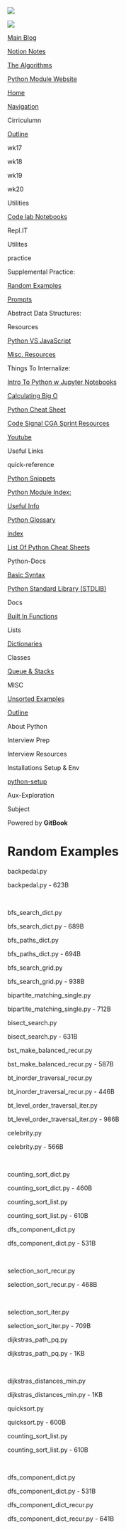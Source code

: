 <a href="../../index.html" class="link-a079aa82--primary-53a25e66--logoLink-10d08504"></a>

<img src="https://gblobscdn.gitbook.com/spaces%2F-Mij72ebV4OjqJvBacMy%2Favatar-rectangle-1630798188535.png?alt=media" class="image-67b14f24--logo-35ac2404--small-5fbe8ad7" />

<a href="../../index.html" class="link-a079aa82--primary-53a25e66--logoLink-10d08504"></a>

<img src="https://gblobscdn.gitbook.com/spaces%2F-Mij72ebV4OjqJvBacMy%2Favatar-rectangle-1630798188535.png?alt=media" class="image-67b14f24--logo-35ac2404--medium-5fbe8af6" />

<a href="https://bgoonz-blog.netlify.app/#gsc.tab=0" class="button-36063075--medium-6e2a217a--button-195c575e--linkButton-67c61496--links-282dde1f"><span class="text-4505230f--UIH400-4e41e82a--textContentFamily-49a318e1--text-8ee2c8b2"><span class="text-4505230f--UIH400-4e41e82a--textContentFamily-49a318e1">Main Blog</span></span></a>

<a href="https://www.notion.so/webdevhub42/Python-Data-Structures-Unit-1da9a5d55db844f4b62aff6fd2b4d1ce" class="button-36063075--medium-6e2a217a--button-195c575e--linkButton-67c61496--links-282dde1f"><span class="text-4505230f--UIH400-4e41e82a--textContentFamily-49a318e1--text-8ee2c8b2"><span class="text-4505230f--UIH400-4e41e82a--textContentFamily-49a318e1">Notion Notes</span></span></a>

<a href="https://bgoonz-branch-the-algos.vercel.app/" class="button-36063075--medium-6e2a217a--button-195c575e--linkButton-67c61496--links-282dde1f"><span class="text-4505230f--UIH400-4e41e82a--textContentFamily-49a318e1--text-8ee2c8b2"><span class="text-4505230f--UIH400-4e41e82a--textContentFamily-49a318e1">The Algorithms</span></span></a>

<a href="https://thealgorithms.netlify.app/#" class="button-36063075--medium-6e2a217a--button-195c575e--linkButton-67c61496--links-282dde1f"><span class="text-4505230f--UIH400-4e41e82a--textContentFamily-49a318e1--text-8ee2c8b2"><span class="text-4505230f--UIH400-4e41e82a--textContentFamily-49a318e1">Python Module Website</span></span></a>

<a href="../../index.html" class="navButton-94f2579c--navButtonClickable-161b88ca"><span class="text-4505230f--UIH300-2063425d--textContentFamily-49a318e1--navButtonLabel-14a4968f">Home</span></a>

<a href="../../navigation.html" class="navButton-94f2579c--navButtonClickable-161b88ca"><span class="text-4505230f--UIH300-2063425d--textContentFamily-49a318e1--navButtonLabel-14a4968f">Navigation</span></a>

<span class="text-4505230f--UIH300-2063425d--textContentFamily-49a318e1--navButtonLabel-14a4968f"><span class="text-4505230f--InfoH200-3a8a7a86--textContentFamily-49a318e1">Cirriculumn</span></span>

<a href="../../cirriculumn/untitled.html" class="navButton-94f2579c--navButtonClickable-161b88ca"><span class="text-4505230f--UIH300-2063425d--textContentFamily-49a318e1--navButtonLabel-14a4968f">Outline</span></a>

<span class="text-4505230f--UIH300-2063425d--textContentFamily-49a318e1--navButtonLabel-14a4968f">wk17</span>

<span class="text-4505230f--UIH300-2063425d--textContentFamily-49a318e1--navButtonLabel-14a4968f">wk18</span>

<span class="text-4505230f--UIH300-2063425d--textContentFamily-49a318e1--navButtonLabel-14a4968f">wk19</span>

<span class="text-4505230f--UIH300-2063425d--textContentFamily-49a318e1--navButtonLabel-14a4968f">wk20</span>

<span class="text-4505230f--UIH300-2063425d--textContentFamily-49a318e1--navButtonLabel-14a4968f"><span class="text-4505230f--InfoH200-3a8a7a86--textContentFamily-49a318e1">Utilities</span></span>

<a href="../../utilities/code-lab-notebooks.html" class="navButton-94f2579c--navButtonClickable-161b88ca"><span class="text-4505230f--UIH300-2063425d--textContentFamily-49a318e1--navButtonLabel-14a4968f">Code lab Notebooks</span></a>

<span class="text-4505230f--UIH300-2063425d--textContentFamily-49a318e1--navButtonLabel-14a4968f">Repl.IT</span>

<span class="text-4505230f--UIH300-2063425d--textContentFamily-49a318e1--navButtonLabel-14a4968f">Utilites</span>

<span class="text-4505230f--UIH300-2063425d--textContentFamily-49a318e1--navButtonLabel-14a4968f"><span class="text-4505230f--InfoH200-3a8a7a86--textContentFamily-49a318e1">practice</span></span>

<span class="text-4505230f--UIH300-2063425d--textContentFamily-49a318e1--navButtonLabel-14a4968f">Supplemental Practice:</span>

<a href="random-examples.html" class="navButton-94f2579c--pageItemWithChildrenNested-2c5d8183--navButtonClickable-161b88ca--navButtonOpened-6a88552e"><span class="text-4505230f--UIH300-2063425d--textContentFamily-49a318e1--navButtonLabel-14a4968f">Random Examples</span></a>

<a href="prompts.html" class="navButton-94f2579c--pageItemWithChildrenNested-2c5d8183--navButtonClickable-161b88ca"><span class="text-4505230f--UIH300-2063425d--textContentFamily-49a318e1--navButtonLabel-14a4968f">Prompts</span></a>

<span class="text-4505230f--UIH300-2063425d--textContentFamily-49a318e1--navButtonLabel-14a4968f">Abstract Data Structures:</span>

<span class="text-4505230f--UIH300-2063425d--textContentFamily-49a318e1--navButtonLabel-14a4968f"><span class="text-4505230f--InfoH200-3a8a7a86--textContentFamily-49a318e1">Resources</span></span>

<a href="../../resources/python-vs-javascript.html" class="navButton-94f2579c--navButtonClickable-161b88ca"><span class="text-4505230f--UIH300-2063425d--textContentFamily-49a318e1--navButtonLabel-14a4968f">Python VS JavaScript</span></a>

<a href="../../resources/untitled-1.html" class="navButton-94f2579c--navButtonClickable-161b88ca"><span class="text-4505230f--UIH300-2063425d--textContentFamily-49a318e1--navButtonLabel-14a4968f">Misc. Resources</span></a>

<span class="text-4505230f--UIH300-2063425d--textContentFamily-49a318e1--navButtonLabel-14a4968f">Things To Internalize:</span>

<a href="../../resources/intro-to-python-w-jupyter-notebooks.html" class="navButton-94f2579c--navButtonClickable-161b88ca"><span class="text-4505230f--UIH300-2063425d--textContentFamily-49a318e1--navButtonLabel-14a4968f">Intro To Python w Jupyter Notebooks</span></a>

<a href="../../resources/calculating-big-o.html" class="navButton-94f2579c--navButtonClickable-161b88ca"><span class="text-4505230f--UIH300-2063425d--textContentFamily-49a318e1--navButtonLabel-14a4968f">Calculating Big O</span></a>

<a href="../../resources/python-cheat-sheet.html" class="navButton-94f2579c--navButtonClickable-161b88ca"><span class="text-4505230f--UIH300-2063425d--textContentFamily-49a318e1--navButtonLabel-14a4968f">Python Cheat Sheet</span></a>

<a href="../../resources/code-signal-cga-sprint-resources.html" class="navButton-94f2579c--navButtonClickable-161b88ca"><span class="text-4505230f--UIH300-2063425d--textContentFamily-49a318e1--navButtonLabel-14a4968f">Code Signal CGA Sprint Resources</span></a>

<a href="../../resources/youtube.html" class="navButton-94f2579c--navButtonClickable-161b88ca"><span class="text-4505230f--UIH300-2063425d--textContentFamily-49a318e1--navButtonLabel-14a4968f">Youtube</span></a>

<span class="text-4505230f--UIH300-2063425d--textContentFamily-49a318e1--navButtonLabel-14a4968f">Useful Links</span>

<span class="text-4505230f--UIH300-2063425d--textContentFamily-49a318e1--navButtonLabel-14a4968f"><span class="text-4505230f--InfoH200-3a8a7a86--textContentFamily-49a318e1">quick-reference</span></span>

<a href="../../misc/untitled/python-snippets.html" class="navButton-94f2579c--navButtonClickable-161b88ca"><span class="text-4505230f--UIH300-2063425d--textContentFamily-49a318e1--navButtonLabel-14a4968f">Python Snippets</span></a>

<a href="../../quick-reference/python-module-index.html" class="navButton-94f2579c--navButtonClickable-161b88ca"><span class="text-4505230f--UIH300-2063425d--textContentFamily-49a318e1--navButtonLabel-14a4968f">Python Module Index:</span></a>

<a href="../../quick-reference/untitled.html" class="navButton-94f2579c--navButtonClickable-161b88ca"><span class="text-4505230f--UIH300-2063425d--textContentFamily-49a318e1--navButtonLabel-14a4968f">Useful Info</span></a>

<a href="../../quick-reference/python-glossary.html" class="navButton-94f2579c--navButtonClickable-161b88ca"><span class="text-4505230f--UIH300-2063425d--textContentFamily-49a318e1--navButtonLabel-14a4968f">Python Glossary</span></a>

<a href="../../quick-reference/untitled-1.html" class="navButton-94f2579c--navButtonClickable-161b88ca"><span class="text-4505230f--UIH300-2063425d--textContentFamily-49a318e1--navButtonLabel-14a4968f">index</span></a>

<a href="../../bash-commands.html" class="navButton-94f2579c--navButtonClickable-161b88ca"><span class="text-4505230f--UIH300-2063425d--textContentFamily-49a318e1--navButtonLabel-14a4968f">List Of Python Cheat Sheets</span></a>

<span class="text-4505230f--UIH300-2063425d--textContentFamily-49a318e1--navButtonLabel-14a4968f"><span class="text-4505230f--InfoH200-3a8a7a86--textContentFamily-49a318e1">Python-Docs</span></span>

<a href="../../stdlib/basic-syntax.html" class="navButton-94f2579c--navButtonClickable-161b88ca"><span class="text-4505230f--UIH300-2063425d--textContentFamily-49a318e1--navButtonLabel-14a4968f">Basic Syntax</span></a>

<a href="../../stdlib/python-standard-library-stdlib.html" class="navButton-94f2579c--navButtonClickable-161b88ca"><span class="text-4505230f--UIH300-2063425d--textContentFamily-49a318e1--navButtonLabel-14a4968f">Python Standard Library (STDLIB)</span></a>

<span class="text-4505230f--UIH300-2063425d--textContentFamily-49a318e1--navButtonLabel-14a4968f">Docs</span>

<a href="../../stdlib/built-in-functions.html" class="navButton-94f2579c--navButtonClickable-161b88ca"><span class="text-4505230f--UIH300-2063425d--textContentFamily-49a318e1--navButtonLabel-14a4968f">Built In Functions</span></a>

<span class="text-4505230f--UIH300-2063425d--textContentFamily-49a318e1--navButtonLabel-14a4968f">Lists</span>

<a href="../../stdlib/dictionaries.html" class="navButton-94f2579c--navButtonClickable-161b88ca"><span class="text-4505230f--UIH300-2063425d--textContentFamily-49a318e1--navButtonLabel-14a4968f">Dictionaries</span></a>

<span class="text-4505230f--UIH300-2063425d--textContentFamily-49a318e1--navButtonLabel-14a4968f">Classes</span>

<a href="../../stdlib/queue-and-stacks.html" class="navButton-94f2579c--navButtonClickable-161b88ca"><span class="text-4505230f--UIH300-2063425d--textContentFamily-49a318e1--navButtonLabel-14a4968f">Queue &amp; Stacks</span></a>

<span class="text-4505230f--UIH300-2063425d--textContentFamily-49a318e1--navButtonLabel-14a4968f"><span class="text-4505230f--InfoH200-3a8a7a86--textContentFamily-49a318e1">MISC</span></span>

<a href="../../interview-prep/interview-resources/unsorted-examples.html" class="navButton-94f2579c--navButtonClickable-161b88ca"><span class="text-4505230f--UIH300-2063425d--textContentFamily-49a318e1--navButtonLabel-14a4968f">Unsorted Examples</span></a>

<a href="../../misc/outline.html" class="navButton-94f2579c--navButtonClickable-161b88ca"><span class="text-4505230f--UIH300-2063425d--textContentFamily-49a318e1--navButtonLabel-14a4968f">Outline</span></a>

<span class="text-4505230f--UIH300-2063425d--textContentFamily-49a318e1--navButtonLabel-14a4968f">About Python</span>

<span class="text-4505230f--UIH300-2063425d--textContentFamily-49a318e1--navButtonLabel-14a4968f"><span class="text-4505230f--InfoH200-3a8a7a86--textContentFamily-49a318e1">Interview Prep</span></span>

<span class="text-4505230f--UIH300-2063425d--textContentFamily-49a318e1--navButtonLabel-14a4968f">Interview Resources</span>

<span class="text-4505230f--UIH300-2063425d--textContentFamily-49a318e1--navButtonLabel-14a4968f"><span class="text-4505230f--InfoH200-3a8a7a86--textContentFamily-49a318e1">Installations Setup & Env</span></span>

<a href="../../installations-setup-and-env/untitled.html" class="navButton-94f2579c--navButtonClickable-161b88ca"><span class="text-4505230f--UIH300-2063425d--textContentFamily-49a318e1--navButtonLabel-14a4968f">python-setup</span></a>

<span class="text-4505230f--UIH300-2063425d--textContentFamily-49a318e1--navButtonLabel-14a4968f"><span class="text-4505230f--InfoH200-3a8a7a86--textContentFamily-49a318e1">Aux-Exploration</span></span>

<span class="text-4505230f--UIH300-2063425d--textContentFamily-49a318e1--navButtonLabel-14a4968f">Subject</span>

<a href="https://www.gitbook.com/?utm_source=content&amp;utm_medium=trademark&amp;utm_campaign=bgoonz42" class="reset-3c756112--trademark-a8da4b94"></a>

<span class="text-4505230f--TextH200-a3425406--textUIFamily-5ebd8e40">Powered by **GitBook**</span>

<span class="text-4505230f--DisplayH900-bfb998fa--textContentFamily-49a318e1">Random Examples</span>
====================================================================================================

<span class="text-4505230f--UIH300-2063425d--textUIFamily-5ebd8e40--text-8ee2c8b2"></span>

<a href="https://firebasestorage.googleapis.com/v0/b/gitbook-28427.appspot.com/o/assets%2F-Mij72ebV4OjqJvBacMy%2F-Mj41LbPING_Cx7empuV%2F-Mj41lqDd9OTb7A_UZhm%2Fbackpedal.py?alt=media&amp;token=e71ecd9e-feb3-4583-a9f8-65d0cbcd8abe" class="reset-3c756112--card-6570f064--whiteCard-fff091a4--S400Vertical-a18add7e"></a>

<span class="text-4505230f--UIH400-4e41e82a--textContentFamily-49a318e1">backpedal.py</span>

<span class="text-4505230f--TextH200-a3425406--textContentFamily-49a318e1">backpedal.py - 623B</span>

<span class="text-4505230f--TextH400-3033861f--textContentFamily-49a318e1"><span data-key="5463d32fbacf4b3fafb6d79c73ab6b2c"><span data-offset-key="5463d32fbacf4b3fafb6d79c73ab6b2c:0"><span data-slate-zero-width="n">​</span></span></span></span>

<a href="https://firebasestorage.googleapis.com/v0/b/gitbook-28427.appspot.com/o/assets%2F-Mij72ebV4OjqJvBacMy%2F-Mj41LbPING_Cx7empuV%2F-Mj41pTzQU9UKLn5uqD_%2Fbfs_search_dict.py?alt=media&amp;token=0056b21f-703d-4038-9bd5-6259c64ffa18" class="reset-3c756112--card-6570f064--whiteCard-fff091a4--S400Vertical-a18add7e"></a>

<span class="text-4505230f--UIH400-4e41e82a--textContentFamily-49a318e1">bfs\_search\_dict.py</span>

<span class="text-4505230f--TextH200-a3425406--textContentFamily-49a318e1">bfs\_search\_dict.py - 689B</span>

<a href="https://firebasestorage.googleapis.com/v0/b/gitbook-28427.appspot.com/o/assets%2F-Mij72ebV4OjqJvBacMy%2F-Mj41LbPING_Cx7empuV%2F-Mj41tWa3zL390sIrD_q%2Fbfs_paths_dict.py?alt=media&amp;token=ed6060b5-102a-4d06-906f-7ca0eaa786bd" class="reset-3c756112--card-6570f064--whiteCard-fff091a4--S400Vertical-a18add7e"></a>

<span class="text-4505230f--UIH400-4e41e82a--textContentFamily-49a318e1">bfs\_paths\_dict.py</span>

<span class="text-4505230f--TextH200-a3425406--textContentFamily-49a318e1">bfs\_paths\_dict.py - 694B</span>

<a href="https://firebasestorage.googleapis.com/v0/b/gitbook-28427.appspot.com/o/assets%2F-Mij72ebV4OjqJvBacMy%2F-Mj41LbPING_Cx7empuV%2F-Mj41zLjxpUgMM_IxXau%2Fbfs_search_grid.py?alt=media&amp;token=996126ac-4a2c-466d-8cbd-fcab71f48395" class="reset-3c756112--card-6570f064--whiteCard-fff091a4--S400Vertical-a18add7e"></a>

<span class="text-4505230f--UIH400-4e41e82a--textContentFamily-49a318e1">bfs\_search\_grid.py</span>

<span class="text-4505230f--TextH200-a3425406--textContentFamily-49a318e1">bfs\_search\_grid.py - 938B</span>

<a href="https://firebasestorage.googleapis.com/v0/b/gitbook-28427.appspot.com/o/assets%2F-Mij72ebV4OjqJvBacMy%2F-Mj41LbPING_Cx7empuV%2F-Mj423-Pygx1L4hSM8Ta%2Fbipartite_matching_single.py?alt=media&amp;token=f6e7c481-e0f5-434d-aa53-054d5d636f73" class="reset-3c756112--card-6570f064--whiteCard-fff091a4--S400Vertical-a18add7e"></a>

<span class="text-4505230f--UIH400-4e41e82a--textContentFamily-49a318e1">bipartite\_matching\_single.py</span>

<span class="text-4505230f--TextH200-a3425406--textContentFamily-49a318e1">bipartite\_matching\_single.py - 712B</span>

<a href="https://firebasestorage.googleapis.com/v0/b/gitbook-28427.appspot.com/o/assets%2F-Mij72ebV4OjqJvBacMy%2F-Mj41LbPING_Cx7empuV%2F-Mj424ZDNNFP-ZpfY41k%2Fbisect_search.py?alt=media&amp;token=9f1c7e6d-f5f3-413a-b893-022d4914d61c" class="reset-3c756112--card-6570f064--whiteCard-fff091a4--S400Vertical-a18add7e"></a>

<span class="text-4505230f--UIH400-4e41e82a--textContentFamily-49a318e1">bisect\_search.py</span>

<span class="text-4505230f--TextH200-a3425406--textContentFamily-49a318e1">bisect\_search.py - 631B</span>

<a href="https://firebasestorage.googleapis.com/v0/b/gitbook-28427.appspot.com/o/assets%2F-Mij72ebV4OjqJvBacMy%2F-Mj41LbPING_Cx7empuV%2F-Mj428Fz0yB9DjZy8uAo%2Fbst_make_balanced_recur.py?alt=media&amp;token=bbd975aa-6c5b-4ed1-b4ce-91d77b5de456" class="reset-3c756112--card-6570f064--whiteCard-fff091a4--S400Vertical-a18add7e"></a>

<span class="text-4505230f--UIH400-4e41e82a--textContentFamily-49a318e1">bst\_make\_balanced\_recur.py</span>

<span class="text-4505230f--TextH200-a3425406--textContentFamily-49a318e1">bst\_make\_balanced\_recur.py - 587B</span>

<a href="https://firebasestorage.googleapis.com/v0/b/gitbook-28427.appspot.com/o/assets%2F-Mij72ebV4OjqJvBacMy%2F-Mj41LbPING_Cx7empuV%2F-Mj429sHi_LDDD0o4iGi%2Fbt_inorder_traversal_recur.py?alt=media&amp;token=098bdbb7-5b59-4a63-b07b-15c839dae16f" class="reset-3c756112--card-6570f064--whiteCard-fff091a4--S400Vertical-a18add7e"></a>

<span class="text-4505230f--UIH400-4e41e82a--textContentFamily-49a318e1">bt\_inorder\_traversal\_recur.py</span>

<span class="text-4505230f--TextH200-a3425406--textContentFamily-49a318e1">bt\_inorder\_traversal\_recur.py - 446B</span>

<a href="https://firebasestorage.googleapis.com/v0/b/gitbook-28427.appspot.com/o/assets%2F-Mij72ebV4OjqJvBacMy%2F-Mj41LbPING_Cx7empuV%2F-Mj42AyFewX37-qaU_5w%2Fbt_level_order_traversal_iter.py?alt=media&amp;token=8b42cee1-c328-4563-8f82-825bca650d13" class="reset-3c756112--card-6570f064--whiteCard-fff091a4--S400Vertical-a18add7e"></a>

<span class="text-4505230f--UIH400-4e41e82a--textContentFamily-49a318e1">bt\_level\_order\_traversal\_iter.py</span>

<span class="text-4505230f--TextH200-a3425406--textContentFamily-49a318e1">bt\_level\_order\_traversal\_iter.py - 986B</span>

<a href="https://firebasestorage.googleapis.com/v0/b/gitbook-28427.appspot.com/o/assets%2F-Mij72ebV4OjqJvBacMy%2F-Mj41LbPING_Cx7empuV%2F-Mj42EJxcWLaB30IMKUd%2Fcelebrity.py?alt=media&amp;token=e8615043-4ca9-43b8-b91e-37488a99a686" class="reset-3c756112--card-6570f064--whiteCard-fff091a4--S400Vertical-a18add7e"></a>

<span class="text-4505230f--UIH400-4e41e82a--textContentFamily-49a318e1">celebrity.py</span>

<span class="text-4505230f--TextH200-a3425406--textContentFamily-49a318e1">celebrity.py - 566B</span>

<span class="text-4505230f--TextH400-3033861f--textContentFamily-49a318e1"><span data-key="0cf9a0a858844f2eaf890204f165c98e"><span data-offset-key="0cf9a0a858844f2eaf890204f165c98e:0"><span data-slate-zero-width="n">​</span></span></span></span>

<a href="https://firebasestorage.googleapis.com/v0/b/gitbook-28427.appspot.com/o/assets%2F-Mij72ebV4OjqJvBacMy%2F-Mj41LbPING_Cx7empuV%2F-Mj42FB1gEVPROpQ5OZC%2Fcounting_sort_dict.py?alt=media&amp;token=71951ab1-f7e1-4395-9a35-b3adeca63864" class="reset-3c756112--card-6570f064--whiteCard-fff091a4--S400Vertical-a18add7e"></a>

<span class="text-4505230f--UIH400-4e41e82a--textContentFamily-49a318e1">counting\_sort\_dict.py</span>

<span class="text-4505230f--TextH200-a3425406--textContentFamily-49a318e1">counting\_sort\_dict.py - 460B</span>

<a href="https://firebasestorage.googleapis.com/v0/b/gitbook-28427.appspot.com/o/assets%2F-Mij72ebV4OjqJvBacMy%2F-Mj41LbPING_Cx7empuV%2F-Mj42GMvUR8CZ3LtB8OK%2Fcounting_sort_list.py?alt=media&amp;token=ee448e03-12c0-4bc4-9ea5-a1ff26230ada" class="reset-3c756112--card-6570f064--whiteCard-fff091a4--S400Vertical-a18add7e"></a>

<span class="text-4505230f--UIH400-4e41e82a--textContentFamily-49a318e1">counting\_sort\_list.py</span>

<span class="text-4505230f--TextH200-a3425406--textContentFamily-49a318e1">counting\_sort\_list.py - 610B</span>

<a href="https://firebasestorage.googleapis.com/v0/b/gitbook-28427.appspot.com/o/assets%2F-Mij72ebV4OjqJvBacMy%2F-Mj41LbPING_Cx7empuV%2F-Mj42HVLO7elqAZohz74%2Fdfs_component_dict.py?alt=media&amp;token=cef4900c-8980-4090-b8e6-009674b75e3a" class="reset-3c756112--card-6570f064--whiteCard-fff091a4--S400Vertical-a18add7e"></a>

<span class="text-4505230f--UIH400-4e41e82a--textContentFamily-49a318e1">dfs\_component\_dict.py</span>

<span class="text-4505230f--TextH200-a3425406--textContentFamily-49a318e1">dfs\_component\_dict.py - 531B</span>

<span class="text-4505230f--TextH400-3033861f--textContentFamily-49a318e1"><span data-key="edb48c74f13d4992b657a1865045ca9d"><span data-offset-key="edb48c74f13d4992b657a1865045ca9d:0"><span data-slate-zero-width="n">​</span></span></span></span>

<a href="https://firebasestorage.googleapis.com/v0/b/gitbook-28427.appspot.com/o/assets%2F-Mij72ebV4OjqJvBacMy%2F-Mj41LbPING_Cx7empuV%2F-Mj42Mg144KluIJreEP4%2Fselection_sort_recur.py?alt=media&amp;token=9e86e59e-3497-41bf-9cac-85b54714e424" class="reset-3c756112--card-6570f064--whiteCard-fff091a4--S400Vertical-a18add7e"></a>

<span class="text-4505230f--UIH400-4e41e82a--textContentFamily-49a318e1">selection\_sort\_recur.py</span>

<span class="text-4505230f--TextH200-a3425406--textContentFamily-49a318e1">selection\_sort\_recur.py - 468B</span>

<span class="text-4505230f--TextH400-3033861f--textContentFamily-49a318e1"><span data-key="1e95520012cf480c8aa1a623af996240"><span data-offset-key="1e95520012cf480c8aa1a623af996240:0"><span data-slate-zero-width="n">​</span></span></span></span>

<a href="https://firebasestorage.googleapis.com/v0/b/gitbook-28427.appspot.com/o/assets%2F-Mij72ebV4OjqJvBacMy%2F-Mj41LbPING_Cx7empuV%2F-Mj42LTdkTfFo_JfpZfz%2Fselection_sort_iter.py?alt=media&amp;token=908d43a9-ddaa-44bb-9312-664c934cbf2e" class="reset-3c756112--card-6570f064--whiteCard-fff091a4--S400Vertical-a18add7e"></a>

<span class="text-4505230f--UIH400-4e41e82a--textContentFamily-49a318e1">selection\_sort\_iter.py</span>

<span class="text-4505230f--TextH200-a3425406--textContentFamily-49a318e1">selection\_sort\_iter.py - 709B</span>

<a href="https://firebasestorage.googleapis.com/v0/b/gitbook-28427.appspot.com/o/assets%2F-Mij72ebV4OjqJvBacMy%2F-Mj41LbPING_Cx7empuV%2F-Mj42QpGHLzqjlaR5sY4%2Fdijkstras_path_pq.py?alt=media&amp;token=6b5dc80b-45f3-464b-9435-06d2afd8f418" class="reset-3c756112--card-6570f064--whiteCard-fff091a4--S400Vertical-a18add7e"></a>

<span class="text-4505230f--UIH400-4e41e82a--textContentFamily-49a318e1">dijkstras\_path\_pq.py</span>

<span class="text-4505230f--TextH200-a3425406--textContentFamily-49a318e1">dijkstras\_path\_pq.py - 1KB</span>

<span class="text-4505230f--TextH400-3033861f--textContentFamily-49a318e1"><span data-key="04823cd143234220b73e7b503bfe9e3c"><span data-offset-key="04823cd143234220b73e7b503bfe9e3c:0"><span data-slate-zero-width="n">​</span></span></span></span>

<a href="https://firebasestorage.googleapis.com/v0/b/gitbook-28427.appspot.com/o/assets%2F-Mij72ebV4OjqJvBacMy%2F-Mj41LbPING_Cx7empuV%2F-Mj42RwOb4Z9rHnyGjLJ%2Fdijkstras_distances_min.py?alt=media&amp;token=6e7aba0e-1c74-4983-8771-dd7708ca2ab9" class="reset-3c756112--card-6570f064--whiteCard-fff091a4--S400Vertical-a18add7e"></a>

<span class="text-4505230f--UIH400-4e41e82a--textContentFamily-49a318e1">dijkstras\_distances\_min.py</span>

<span class="text-4505230f--TextH200-a3425406--textContentFamily-49a318e1">dijkstras\_distances\_min.py - 1KB</span>

<a href="https://firebasestorage.googleapis.com/v0/b/gitbook-28427.appspot.com/o/assets%2F-Mij72ebV4OjqJvBacMy%2F-Mj41LbPING_Cx7empuV%2F-Mj42PPle2aC0mluXVM0%2Fquicksort.py?alt=media&amp;token=cb4b8b7d-7b35-41a4-a586-4bdded9e2f74" class="reset-3c756112--card-6570f064--whiteCard-fff091a4--S400Vertical-a18add7e"></a>

<span class="text-4505230f--UIH400-4e41e82a--textContentFamily-49a318e1">quicksort.py</span>

<span class="text-4505230f--TextH200-a3425406--textContentFamily-49a318e1">quicksort.py - 600B</span>

<a href="https://firebasestorage.googleapis.com/v0/b/gitbook-28427.appspot.com/o/assets%2F-Mij72ebV4OjqJvBacMy%2F-Mj41LbPING_Cx7empuV%2F-Mj42VPWBTswpBXtIOO9%2Fcounting_sort_list.py?alt=media&amp;token=8671c6a9-9ca7-4571-abb0-01e54da1d0de" class="reset-3c756112--card-6570f064--whiteCard-fff091a4--S400Vertical-a18add7e"></a>

<span class="text-4505230f--UIH400-4e41e82a--textContentFamily-49a318e1">counting\_sort\_list.py</span>

<span class="text-4505230f--TextH200-a3425406--textContentFamily-49a318e1">counting\_sort\_list.py - 610B</span>

<span class="text-4505230f--TextH400-3033861f--textContentFamily-49a318e1"><span data-key="f1a382d4174a4aca935d34123fa4dce7"><span data-offset-key="f1a382d4174a4aca935d34123fa4dce7:0"><span data-slate-zero-width="n">​</span></span></span></span>

<a href="https://firebasestorage.googleapis.com/v0/b/gitbook-28427.appspot.com/o/assets%2F-Mij72ebV4OjqJvBacMy%2F-Mj41LbPING_Cx7empuV%2F-Mj42WntLfq0BZKUvdm0%2Fdfs_component_dict.py?alt=media&amp;token=bbef19c6-3c92-499a-9654-75f0d8c0c7e3" class="reset-3c756112--card-6570f064--whiteCard-fff091a4--S400Vertical-a18add7e"></a>

<span class="text-4505230f--UIH400-4e41e82a--textContentFamily-49a318e1">dfs\_component\_dict.py</span>

<span class="text-4505230f--TextH200-a3425406--textContentFamily-49a318e1">dfs\_component\_dict.py - 531B</span>

<a href="https://firebasestorage.googleapis.com/v0/b/gitbook-28427.appspot.com/o/assets%2F-Mij72ebV4OjqJvBacMy%2F-Mj41LbPING_Cx7empuV%2F-Mj42XhuKbVn8ez6X897%2Fdfs_component_dict_recur.py?alt=media&amp;token=38ca48fa-f454-4a50-8d37-507af4721d4e" class="reset-3c756112--card-6570f064--whiteCard-fff091a4--S400Vertical-a18add7e"></a>

<span class="text-4505230f--UIH400-4e41e82a--textContentFamily-49a318e1">dfs\_component\_dict\_recur.py</span>

<span class="text-4505230f--TextH200-a3425406--textContentFamily-49a318e1">dfs\_component\_dict\_recur.py - 641B</span>

<span class="text-4505230f--TextH400-3033861f--textContentFamily-49a318e1"><span data-key="d0877e2eb201448b9556b2f316bbf618"><span data-offset-key="d0877e2eb201448b9556b2f316bbf618:0"><span data-slate-zero-width="n">​</span></span></span></span>

<span class="text-4505230f--TextH400-3033861f--textContentFamily-49a318e1"><span data-key="d0c0ab6bfeb9459ea1493e9c17c78d60"><span data-offset-key="d0c0ab6bfeb9459ea1493e9c17c78d60:0"><span data-slate-zero-width="n">​</span></span></span></span>

<span class="text-4505230f--TextH400-3033861f--textContentFamily-49a318e1"><span data-key="8807501790194036bdd43fe2037a8723"><span data-offset-key="8807501790194036bdd43fe2037a8723:0"><span data-slate-zero-width="n">​</span></span></span></span>

<span class="text-4505230f--TextH400-3033861f--textContentFamily-49a318e1"><span data-key="877f2ea59f0a47aa97c2480726d47b53"><span data-offset-key="877f2ea59f0a47aa97c2480726d47b53:0"><span data-slate-zero-width="n">​</span></span></span></span>

<span class="text-4505230f--TextH400-3033861f--textContentFamily-49a318e1"><span data-key="eac3c1496c004d5cabe1b86464228f15"><span data-offset-key="eac3c1496c004d5cabe1b86464228f15:0"><span data-slate-zero-width="n">​</span></span></span></span>

<span class="text-4505230f--TextH400-3033861f--textContentFamily-49a318e1"><span data-key="3b111371389e4379a8cec39d8364d235"><span data-offset-key="3b111371389e4379a8cec39d8364d235:0"><span data-slate-zero-width="n">​</span></span></span></span>

<span class="text-4505230f--TextH400-3033861f--textContentFamily-49a318e1"><span data-key="775d7ec7035f4646b057c10cdadda1be"><span data-offset-key="775d7ec7035f4646b057c10cdadda1be:0"><span data-slate-zero-width="n">​</span></span></span></span>

<span class="text-4505230f--TextH400-3033861f--textContentFamily-49a318e1"><span data-key="f31b9e4766f44462b618183c27b3ebe4"><span data-offset-key="f31b9e4766f44462b618183c27b3ebe4:0"><span data-slate-zero-width="n">​</span></span></span></span>

<span class="text-4505230f--TextH400-3033861f--textContentFamily-49a318e1"><span data-key="33bcc246a9134c98bc39550fd65174bf"><span data-offset-key="33bcc246a9134c98bc39550fd65174bf:0"><span data-slate-zero-width="n">​</span></span></span></span>

<span class="text-4505230f--TextH400-3033861f--textContentFamily-49a318e1"><span data-key="a60e28e4b25a456ba12f05edf50eb4c8"><span data-offset-key="a60e28e4b25a456ba12f05edf50eb4c8:0"><span data-slate-zero-width="n">​</span></span></span></span>

<span class="text-4505230f--TextH400-3033861f--textContentFamily-49a318e1"><span data-key="3a703609e7e14c28beb80bf31f326dd9"><span data-offset-key="3a703609e7e14c28beb80bf31f326dd9:0"><span data-slate-zero-width="n">​</span></span></span></span>

<span class="text-4505230f--TextH400-3033861f--textContentFamily-49a318e1"><span data-key="a6d5d58eb910413ab7ddbef8e29428ec"><span data-offset-key="a6d5d58eb910413ab7ddbef8e29428ec:0"><span data-slate-zero-width="n">​</span></span></span></span>

<span class="text-4505230f--TextH400-3033861f--textContentFamily-49a318e1"><span data-key="9fa87302c33d4a02be6d97e06bfd035a"><span data-offset-key="9fa87302c33d4a02be6d97e06bfd035a:0"><span data-slate-zero-width="n">​</span></span></span></span>

<span class="text-4505230f--TextH400-3033861f--textContentFamily-49a318e1"><span data-key="cb2a50f9d36b4ee78c6d1eb3c954e7be"><span data-offset-key="cb2a50f9d36b4ee78c6d1eb3c954e7be:0"><span data-slate-zero-width="n">​</span></span></span></span>

<span class="text-4505230f--TextH400-3033861f--textContentFamily-49a318e1"><span data-key="6d38556af3cb4c06a823088a4ee62a59"><span data-offset-key="6d38556af3cb4c06a823088a4ee62a59:0"><span data-slate-zero-width="n">​</span></span></span></span>

<span class="text-4505230f--TextH400-3033861f--textContentFamily-49a318e1"><span data-key="82838595688b45839c216203a25d9732"><span data-offset-key="82838595688b45839c216203a25d9732:0"><span data-slate-zero-width="n">​</span></span></span></span>

<span class="text-4505230f--TextH400-3033861f--textContentFamily-49a318e1"><span data-key="33c8a3f42b9340bdbe8bf1da24a3640c"><span data-offset-key="33c8a3f42b9340bdbe8bf1da24a3640c:0"><span data-slate-zero-width="n">​</span></span></span></span>

<span class="text-4505230f--TextH400-3033861f--textContentFamily-49a318e1"><span data-key="4805b98fcc6946c59f4e30bc0ba4fe5c"><span data-offset-key="4805b98fcc6946c59f4e30bc0ba4fe5c:0"><span data-slate-zero-width="n">​</span></span></span></span>

<span class="text-4505230f--TextH400-3033861f--textContentFamily-49a318e1"><span data-key="8f0ee52a4edf49fe800de4cc143f9e4e"><span data-offset-key="8f0ee52a4edf49fe800de4cc143f9e4e:0"><span data-slate-zero-width="n">​</span></span></span></span>

<span class="text-4505230f--TextH400-3033861f--textContentFamily-49a318e1"><span data-key="3f45a3872a894a3ca831bd39113bfff1"><span data-offset-key="3f45a3872a894a3ca831bd39113bfff1:0"><span data-slate-zero-width="n">​</span></span></span></span>

<span class="text-4505230f--TextH400-3033861f--textContentFamily-49a318e1"><span data-key="7a4071393d0944b7b33b0f94d80d5d41"><span data-offset-key="7a4071393d0944b7b33b0f94d80d5d41:0"><span data-slate-zero-width="n">​</span></span></span></span>

<span class="text-4505230f--TextH400-3033861f--textContentFamily-49a318e1"><span data-key="e3ad44494be743318f8c42fcbbd9d950"><span data-offset-key="e3ad44494be743318f8c42fcbbd9d950:0"><span data-slate-zero-width="n">​</span></span></span></span>

<span class="text-4505230f--TextH400-3033861f--textContentFamily-49a318e1"><span data-key="abec5a1fdfd540bca32151ea9be4e3e2"><span data-offset-key="abec5a1fdfd540bca32151ea9be4e3e2:0"><span data-slate-zero-width="n">​</span></span></span></span>

<span class="text-4505230f--TextH400-3033861f--textContentFamily-49a318e1"><span data-key="406c5d1f573b43d18f61eac00f439943"><span data-offset-key="406c5d1f573b43d18f61eac00f439943:0"><span data-slate-zero-width="n">​</span></span></span></span>

<span class="text-4505230f--TextH400-3033861f--textContentFamily-49a318e1"><span data-key="702eb0fdffcf4e39ab27c38b0d65f099"><span data-offset-key="702eb0fdffcf4e39ab27c38b0d65f099:0"><span data-slate-zero-width="n">​</span></span></span></span>

<span class="text-4505230f--TextH400-3033861f--textContentFamily-49a318e1"><span data-key="b40595c13736429ba97094fdb80986ed"><span data-offset-key="b40595c13736429ba97094fdb80986ed:0"><span data-slate-zero-width="n">​</span></span></span></span>

<span class="text-4505230f--TextH400-3033861f--textContentFamily-49a318e1"><span data-key="7fa9c4f23ecd4a358edfb93121b2753b"><span data-offset-key="7fa9c4f23ecd4a358edfb93121b2753b:0"><span data-slate-zero-width="n">​</span></span></span></span>

<span class="text-4505230f--TextH400-3033861f--textContentFamily-49a318e1"><span data-key="da1488177cdd4def8a967aeadb291d8c"><span data-offset-key="da1488177cdd4def8a967aeadb291d8c:0"><span data-slate-zero-width="n">​</span></span></span></span>

<span class="text-4505230f--TextH400-3033861f--textContentFamily-49a318e1"><span data-key="8f09212aac964c88b8d5ca198d339f66"><span data-offset-key="8f09212aac964c88b8d5ca198d339f66:0"><span data-slate-zero-width="n">​</span></span></span></span>

<span class="text-4505230f--TextH400-3033861f--textContentFamily-49a318e1"><span data-key="e6933dfa61094486982f1c11f5ffc6af"><span data-offset-key="e6933dfa61094486982f1c11f5ffc6af:0"><span data-slate-zero-width="n">​</span></span></span></span>

<span class="text-4505230f--TextH400-3033861f--textContentFamily-49a318e1"><span data-key="99574e39e5de424fb850c7dd03f5af14"><span data-offset-key="99574e39e5de424fb850c7dd03f5af14:0"><span data-slate-zero-width="n">​</span></span></span></span>

<span class="text-4505230f--TextH400-3033861f--textContentFamily-49a318e1"><span data-key="76e395eca7694c8a9fb03769ba32d393"><span data-offset-key="76e395eca7694c8a9fb03769ba32d393:0"><span data-slate-zero-width="n">​</span></span></span></span>

<span class="text-4505230f--TextH400-3033861f--textContentFamily-49a318e1"><span data-key="cea7367b1efa4466b4c9621db9245189"><span data-offset-key="cea7367b1efa4466b4c9621db9245189:0"><span data-slate-zero-width="n">​</span></span></span></span>

<span class="text-4505230f--TextH400-3033861f--textContentFamily-49a318e1"><span data-key="6b22e6d48ca24f0e9e4fe0379b9829c0"><span data-offset-key="6b22e6d48ca24f0e9e4fe0379b9829c0:0"><span data-slate-zero-width="n">​</span></span></span></span>

<span class="text-4505230f--TextH400-3033861f--textContentFamily-49a318e1"><span data-key="9892de63512e4119b240ea44d0522069"><span data-offset-key="9892de63512e4119b240ea44d0522069:0"><span data-slate-zero-width="n">​</span></span></span></span>

<span class="text-4505230f--TextH400-3033861f--textContentFamily-49a318e1"><span data-key="26661243632f47ea8066805b57d79248"><span data-offset-key="26661243632f47ea8066805b57d79248:0"><span data-slate-zero-width="n">​</span></span></span></span>

<span class="text-4505230f--TextH400-3033861f--textContentFamily-49a318e1"><span data-key="d3cb5efbbf404551a400543a6df10eb8"><span data-offset-key="d3cb5efbbf404551a400543a6df10eb8:0"><span data-slate-zero-width="n">​</span></span></span></span>

<span class="text-4505230f--TextH400-3033861f--textContentFamily-49a318e1"><span data-key="e9a8b8cd75ed4d65873d0ab6356683a0"><span data-offset-key="e9a8b8cd75ed4d65873d0ab6356683a0:0"><span data-slate-zero-width="n">​</span></span></span></span>

<span class="text-4505230f--TextH400-3033861f--textContentFamily-49a318e1"><span data-key="fe458ead417e4ebf99c0646b00e0b76f"><span data-offset-key="fe458ead417e4ebf99c0646b00e0b76f:0"><span data-slate-zero-width="n">​</span></span></span></span>

<span class="text-4505230f--TextH400-3033861f--textContentFamily-49a318e1"><span data-key="19939ab4aabb4388a110bc6ad1a6ffc8"><span data-offset-key="19939ab4aabb4388a110bc6ad1a6ffc8:0"><span data-slate-zero-width="n">​</span></span></span></span>

<span class="text-4505230f--TextH400-3033861f--textContentFamily-49a318e1"><span data-key="911d2b7996604891a109e045d5074cb1"><span data-offset-key="911d2b7996604891a109e045d5074cb1:0"><span data-slate-zero-width="n">​</span></span></span></span>

<a href="../supplemental-practice.html" class="reset-3c756112--card-6570f064--whiteCard-fff091a4--cardPrevious-56a5e674"></a>

<span class="text-4505230f--TextH200-a3425406--textContentFamily-49a318e1">practice - Previous</span>

<span class="text-4505230f--UIH400-4e41e82a--textContentFamily-49a318e1">Supplemental Practice:</span>

<a href="prompts.html" class="reset-3c756112--card-6570f064--whiteCard-fff091a4--cardNext-19241c42"></a>

<span class="text-4505230f--TextH200-a3425406--textContentFamily-49a318e1">Next</span>

<span class="text-4505230f--UIH400-4e41e82a--textContentFamily-49a318e1">Prompts</span>

<img src="https://avatars.githubusercontent.com/u/66654881?v=4" class="image-67b14f24--avatar-1c1d03ec" />

<span class="text-4505230f--TextH200-a3425406--textContentFamily-49a318e1">Last updated 45 minutes ago</span>

<span class="text-4505230f--UIH300-2063425d--textUIFamily-5ebd8e40">Export as PDF</span>
